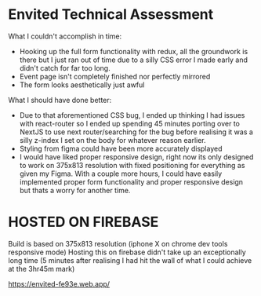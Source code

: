 # Envited Technical Assessment

What I couldn't accomplish in time:
- Hooking up the full form functionality with redux, all the groundwork is there but I just ran out of time due to a silly CSS error I made early and didn't catch for far too long.
- Event page isn't completely finished nor perfectly mirrored
- The form looks aesthetically just awful


What I should have done better: 
- Due to that aforementioned CSS bug, I ended up thinking I had issues with react-router so I ended up spending 45 minutes porting over to NextJS to use next router/searching for the bug before realising it was a silly z-index I set on the body for whatever reason earlier.
- Styling from figma could have been more accurately displayed
- I would have liked proper responsive design, right now its only designed to work on 375x813 resolution with fixed positioning for everything as given my Figma. With a couple more hours, I could have easily implemented proper form functionality and proper responsive design but thats a worry for another time.

# HOSTED ON FIREBASE
Build is based on 375x813 resolution (iphone X on chrome dev tools responsive mode)
Hosting this on firebase didn't take up an exceptionally long time (5 minutes after realising I had hit the wall of what I could achieve at the 3hr45m mark)

https://envited-fe93e.web.app/
